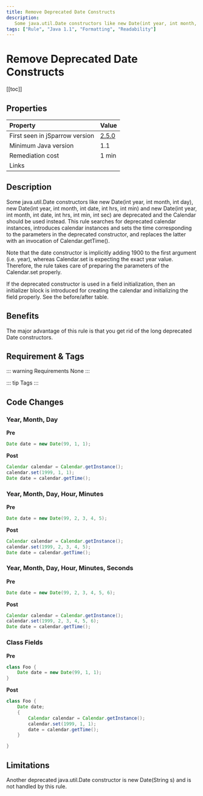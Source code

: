```yaml
---
title: Remove Deprecated Date Constructs
description:
   Some java.util.Date constructors like new Date(int year, int month, int day), new Date(int year, int month, int date, int hrs, int min) and new Date(int year, int month, int date, int hrs, int min, int sec) are deprecated and the Calendar should be used instead.  This rule searches for deprecated calendar instances, introduces calendar instances and sets the time corresponding to the parameters in the deprecated constructor, and replaces the latter with an invocation of Calendar.getTime().
tags: ["Rule", "Java 1.1", "Formatting", "Readability"]
---
```


# Remove Deprecated Date Constructs

[[toc]]

## Properties

| Property                        | Value |
|:------------------------------- |:----- |
| First seen in jSparrow version  | [2.5.0](/eclipse/release-notes.html#_2-5-0) |
| Minimum Java version            | 1.1 |
| Remediation cost                | 1 min |
| Links                           | |

## Description

Some java.util.Date constructors like new Date(int year, int month, int day), new Date(int year, int month, int date, int hrs, int min) and new Date(int year, int month, int date, int hrs, int min, int sec) are deprecated and the Calendar should be used instead.  This rule searches for deprecated calendar instances, introduces calendar instances and sets the time corresponding to the parameters in the deprecated constructor, and replaces the latter with an invocation of Calendar.getTime().

Note that the date constructor is implicitly adding 1900 to the first argument (i.e. year), whereas Calendar.set is expecting the exact year value. Therefore, the rule takes care of preparing the parameters of the Calendar.set properly.

If the deprecated constructor is used in a field initialization, then an initializer block is introduced for creating the calendar and initializing the field properly. See the before/after table.

## Benefits

The major advantage of this rule is that you get rid of the long deprecated Date constructors.

## Requirement & Tags

::: warning Requirements
None
:::

::: tip Tags
<TagLinks />
:::

## Code Changes

### Year, Month, Day

__Pre__
```java
Date date = new Date(99, 1, 1);
```

__Post__
```java
Calendar calendar = Calendar.getInstance();
calendar.set(1999, 1, 1);
Date date = calendar.getTime();
```

### Year, Month, Day, Hour, Minutes

__Pre__
```java
Date date = new Date(99, 2, 3, 4, 5);
```

__Post__
```java
Calendar calendar = Calendar.getInstance();
calendar.set(1999, 2, 3, 4, 5);
Date date = calendar.getTime();
```

### Year, Month, Day, Hour, Minutes, Seconds

__Pre__
```java
Date date = new Date(99, 2, 3, 4, 5, 6);
```

__Post__
```java
Calendar calendar = Calendar.getInstance();
calendar.set(1999, 2, 3, 4, 5, 6);
Date date = calendar.getTime();
```

### Class Fields

__Pre__
```java
class Foo {
    Date date = new Date(99, 1, 1);
}
```

__Post__
```java
class Foo {
    Date date;
    {
        Calendar calendar = Calendar.getInstance();
        calendar.set(1999, 1, 1);
        date = calendar.getTime();
    }

}
```

## Limitations

Another deprecated java.util.Date constructor is new Date(String s) and is not handled by this rule.
